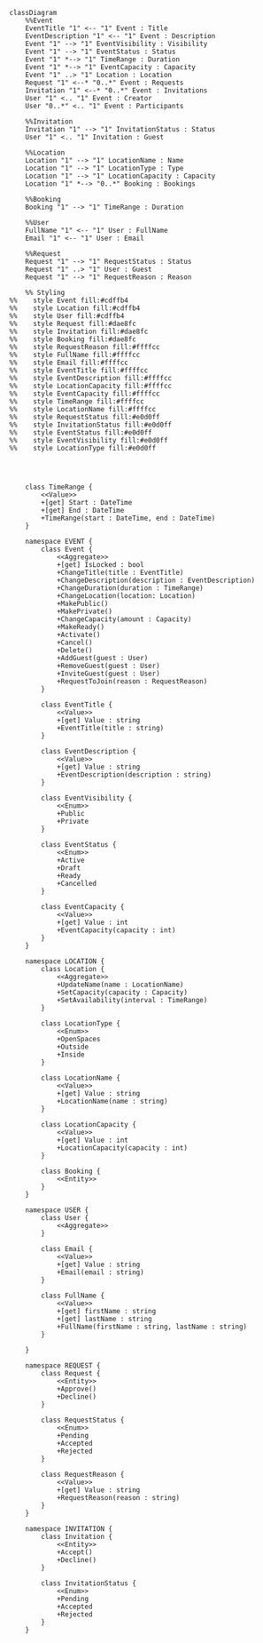 ﻿```mermaid
classDiagram
    %%Event
    EventTitle "1" <-- "1" Event : Title
    EventDescription "1" <-- "1" Event : Description
    Event "1" --> "1" EventVisibility : Visibility
    Event "1" --> "1" EventStatus : Status
    Event "1" *--> "1" TimeRange : Duration
    Event "1" *--> "1" EventCapacity : Capacity
    Event "1" ..> "1" Location : Location
    Request "1" <--* "0..*" Event : Requests
    Invitation "1" <--* "0..*" Event : Invitations 
    User "1" <.. "1" Event : Creator
    User "0..*" <.. "1" Event : Participants

    %%Invitation
    Invitation "1" --> "1" InvitationStatus : Status
    User "1" <.. "1" Invitation : Guest

    %%Location
    Location "1" --> "1" LocationName : Name
    Location "1" --> "1" LocationType : Type
    Location "1" --> "1" LocationCapacity : Capacity
    Location "1" *--> "0..*" Booking : Bookings

    %%Booking
    Booking "1" --> "1" TimeRange : Duration

    %%User
    FullName "1" <-- "1" User : FullName
    Email "1" <-- "1" User : Email

    %%Request
    Request "1" --> "1" RequestStatus : Status
    Request "1" ..> "1" User : Guest
    Request "1" --> "1" RequestReason : Reason
    
    %% Styling
%%    style Event fill:#cdffb4
%%    style Location fill:#cdffb4
%%    style User fill:#cdffb4
%%    style Request fill:#dae8fc
%%    style Invitation fill:#dae8fc
%%    style Booking fill:#dae8fc
%%    style RequestReason fill:#ffffcc
%%    style FullName fill:#ffffcc
%%    style Email fill:#ffffcc
%%    style EventTitle fill:#ffffcc
%%    style EventDescription fill:#ffffcc
%%    style LocationCapacity fill:#ffffcc
%%    style EventCapacity fill:#ffffcc
%%    style TimeRange fill:#ffffcc
%%    style LocationName fill:#ffffcc
%%    style RequestStatus fill:#e0d0ff
%%    style InvitationStatus fill:#e0d0ff
%%    style EventStatus fill:#e0d0ff
%%    style EventVisibility fill:#e0d0ff
%%    style LocationType fill:#e0d0ff

    
    

    class TimeRange {
        <<Value>>
        +[get] Start : DateTime
        +[get] End : DateTime
        +TimeRange(start : DateTime, end : DateTime)
    }

    namespace EVENT {
        class Event {
            <<Aggregate>>
            +[get] IsLocked : bool
            +ChangeTitle(title : EventTitle)
            +ChangeDescription(description : EventDescription)
            +ChangeDuration(duration : TimeRange)
            +ChangeLocation(location: Location)
            +MakePublic()
            +MakePrivate()
            +ChangeCapacity(amount : Capacity)
            +MakeReady()
            +Activate()
            +Cancel()
            +Delete()
            +AddGuest(guest : User)
            +RemoveGuest(guest : User)
            +InviteGuest(guest : User)
            +RequestToJoin(reason : RequestReason)
        }

        class EventTitle {
            <<Value>>
            +[get] Value : string
            +EventTitle(title : string)
        }
        
        class EventDescription {
            <<Value>>
            +[get] Value : string
            +EventDescription(description : string)
        }
        
        class EventVisibility {
            <<Enum>>
            +Public
            +Private
        }

        class EventStatus {
            <<Enum>>
            +Active
            +Draft
            +Ready
            +Cancelled
        }

        class EventCapacity {
            <<Value>>
            +[get] Value : int
            +EventCapacity(capacity : int)
        }
    }
    
    namespace LOCATION {
        class Location {
            <<Aggregate>>
            +UpdateName(name : LocationName)
            +SetCapacity(capacity : Capacity)
            +SetAvailability(interval : TimeRange)
        }

        class LocationType {
            <<Enum>>
            +OpenSpaces
            +Outside
            +Inside
        }

        class LocationName {
            <<Value>>
            +[get] Value : string
            +LocationName(name : string)
        }

        class LocationCapacity {
            <<Value>>
            +[get] Value : int
            +LocationCapacity(capacity : int)
        }

        class Booking {
            <<Entity>>
        }
    }

    namespace USER {
        class User {
            <<Aggregate>>
        }

        class Email {
            <<Value>>
            +[get] Value : string
            +Email(email : string)
        }
        
        class FullName {
            <<Value>>
            +[get] firstName : string
            +[get] lastName : string
            +FullName(firstName : string, lastName : string)
        }

    }
    
    namespace REQUEST {
        class Request {
            <<Entity>>
            +Approve()
            +Decline()
        }

        class RequestStatus {
            <<Enum>>
            +Pending
            +Accepted
            +Rejected
        }

        class RequestReason {
            <<Value>>
            +[get] Value : string
            +RequestReason(reason : string)
        }
    }
    
    namespace INVITATION {
        class Invitation {
            <<Entity>>
            +Accept()
            +Decline()
        }

        class InvitationStatus {
            <<Enum>>
            +Pending
            +Accepted
            +Rejected
        }   
    }
```
